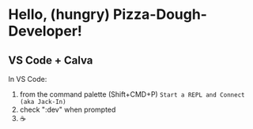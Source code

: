 # Hello, (hungry) Pizza-Dough-Developer!

## VS Code + Calva

In VS Code:

1. from the command palette (Shift+CMD+P) `Start a REPL and Connect (aka Jack-In)` 
2. check ":dev" when prompted
3. ☕️


